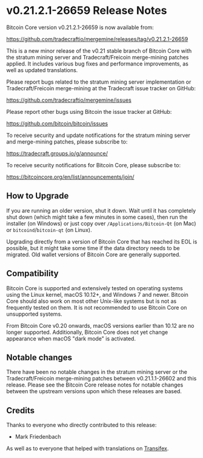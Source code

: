 v0.21.2.1-26659 Release Notes
=============================

Bitcoin Core version v0.21.2.1-26659 is now available from:

  https://github.com/tradecraftio/mergemine/releases/tag/v0.21.2.1-26659

This is a new minor release of the v0.21 stable branch of Bitcoin Core with the stratum mining server and Tradecraft/Freicoin merge-mining patches applied.  It includes various bug fixes and performance improvements, as well as updated translations.

Please report bugs related to the stratum mining server implementation or Tradecraft/Freicoin merge-mining at the Tradecraft issue tracker on GitHub:

  https://github.com/tradecraftio/mergemine/issues

Please report other bugs using Bitcoin the issue tracker at GitHub:

  https://github.com/bitcoin/bitcoin/issues

To receive security and update notifications for the stratum mining server and merge-mining patches, please subscribe to:

  https://tradecraft.groups.io/g/announce/

To receive security notifications for Bitcoin Core, please subscribe to:

  https://bitcoincore.org/en/list/announcements/join/

How to Upgrade
--------------

If you are running an older version, shut it down. Wait until it has completely shut down (which might take a few minutes in some cases), then run the installer (on Windows) or just copy over `/Applications/Bitcoin-Qt` (on Mac) or `bitcoind`/`bitcoin-qt` (on Linux).

Upgrading directly from a version of Bitcoin Core that has reached its EOL is possible, but it might take some time if the data directory needs to be migrated.  Old wallet versions of Bitcoin Core are generally supported.

Compatibility
-------------

Bitcoin Core is supported and extensively tested on operating systems using the Linux kernel, macOS 10.12+, and Windows 7 and newer.  Bitcoin Core should also work on most other Unix-like systems but is not as frequently tested on them.  It is not recommended to use Bitcoin Core on unsupported systems.

From Bitcoin Core v0.20 onwards, macOS versions earlier than 10.12 are no longer supported.  Additionally, Bitcoin Core does not yet change appearance when macOS "dark mode" is activated.

Notable changes
---------------

There have been no notable changes in the stratum mining server or the Tradecraft/Freicoin merge-mining patches between v0.21.1.1-26602 and this release.  Please see the Bitcoin Core release notes for notable changes between the upstream versions upon which these releases are based.

Credits
-------

Thanks to everyone who directly contributed to this release:

- Mark Friedenbach

As well as to everyone that helped with translations on [Transifex](https://www.transifex.com/tradecraft/freicoin-1/).
